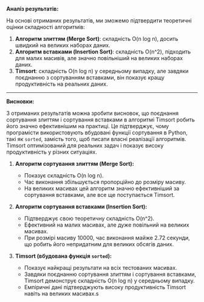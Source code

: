 **Аналіз результатів:**

На основі отриманих результатів, ми зможемо підтвердити теоретичні оцінки складності алгоритмів:

1. **Алгоритм злиттям (Merge Sort)**: складність O(n log n), досить швидкий на великих наборах даних.
2. **Алгоритм вставками (Insertion Sort)**: складність O(n^2), підходить для малих масивів, але значно повільніший на великих наборах даних.
3. **Timsort**: складність O(n log n) у середньому випадку, але завдяки поєднанню з сортуванням вставками, він показує кращу продуктивність на реальних даних.

---

**Висновки:**

З отриманих результатів можна зробити висновок, що поєднання сортування злиттям і сортування вставками в алгоритмі Timsort робить його значно ефективнішим на практиці. Це підтверджує, чому програмісти використовують вбудовані функції сортування в Python, такі як `sorted`, замість того, щоб писати власні реалізації алгоритмів. Timsort оптимізований для реальних задач і показує високу продуктивність у різних ситуаціях.

1. **Алгоритм сортування злиттям (Merge Sort):**
   - Показує складність O(n log n).
   - Час виконання збільшується пропорційно до розміру масиву.
   - На великих масивах цей алгоритм значно ефективніший за сортування вставками, але все ще поступається Timsort.

2. **Алгоритм сортування вставками (Insertion Sort):**
   - Підтверджує свою теоретичну складність O(n^2).
   - Ефективний на малих масивах, але дуже повільний на великих масивах.
   - При розмірі масиву 10000, час виконання майже 2.72 секунди, що робить його непридатним для великих обсягів даних.

3. **Timsort (вбудована функція `sorted`):**
   - Показує найкращі результати на всіх тестованих масивах.
   - Завдяки поєднанню сортування злиттям і сортування вставками, Timsort демонструє складність O(n log n) у середньому випадку.
   - Емпіричні дані підтверджують високу продуктивність Timsort навіть на великих масивах.s
